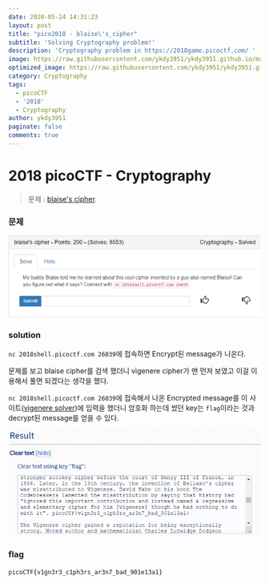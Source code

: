 ```yaml
---
date: 2020-05-24 14:31:23
layout: post
title: "pico2018 - blaise\'s_cipher"
subtitle: 'Solving Cryptography problem!'
description: 'Cryptography problem in https://2018game.picoctf.com/ '
image: https://raw.githubusercontent.com/ykdy3951/ykdy3951.github.io/master/_src/picoCTF/image.png
optimized_image: https://raw.githubusercontent.com/ykdy3951/ykdy3951.github.io/master/_src/picoCTF/image.png
category: Cryptography
tags:
  - picoCTF
  - '2018'
  - Cryptography
author: ykdy3951
paginate: false
comments: true
---
```


# 2018 picoCTF - Cryptography

> 문제 : [blaise's cipher](https://2018game.picoctf.com/problems).

### 문제

![placeholder](https://github.com/ykdy3951/ykdy3951.github.io/blob/master/_src/picoCTF/2018/Cryptography/6/1.png?raw=true 'problem')

### solution

`nc 2018shell.picoctf.com 26039`에 접속하면 Encrypt된 message가 나온다.

문제를 보고 blaise cipher를 검색 했더니 vigenere cipher가 맨 먼져 보였고 이걸 이용해서 풀면 되겠다는 생각을 했다.

`nc 2018shell.picoctf.com 26039`에 접속해서 나온 Encrypted message를 이 사이트([vigenere solver](https://www.guballa.de/vigenere-solver))에 입력을 했더니 암호화 하는데 썼던 key는 `flag`이라는 것과 decrypt된 message를 얻을 수 있다.

![placeholder](https://github.com/ykdy3951/ykdy3951.github.io/blob/master/_src/picoCTF/2018/Cryptography/6/2.png?raw=true 'solve!')

### flag

`picoCTF{v1gn3r3_c1ph3rs_ar3n7_bad_901e13a1}`
